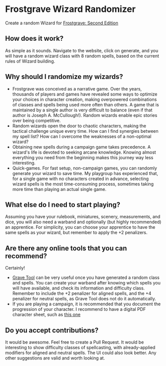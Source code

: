 # Frostgrave Wizard Randomizer
Create a random Wizard for [Frostgrave: Second Edition](https://www.josephamccullough.com/frostgrave/)

## How does it work?
As simple as it sounds. Navigate to the website, click on generate, and you will have a random wizard class with 8 random spells, based on the current rules of Wizard building.

## Why should I randomize my wizards?
* Frostgrave was conceived as a narrative game. Over the years, thousands of players and games have revealed some ways to optimize your choices in character creation, making overpowered combinations of classes and spells being used more often than others. A game that is maintained by a single author is very difficult to balance (even if that author is Joseph A. McCullough!). Random wizards enable epic stories over being competitive. 
* Random wizards open the door to chaotic characters, making the tactical challenge unique every time. How can I find synergies between my spell list? How can I overcome the weaknesses of a non-optimal wizard?
* Obtaining new spells during a campaign game takes precedence. A wizard's life is devoted to seeking arcane knowledge. Knowing almost everything you need from the beginning makes this journey way less interesting. 
* Quick-games. For fast setup, non-campaign games, you can randomly generate your wizard to save time. My playgroup has experienced that, for a single game with no characters created in advance, selecting wizard spells is the most time-consuming process, sometimes taking more time than playing an actual single game.

## What else do I need to start playing?
Assuming you have your rulebook, miniatures, scenery, measurements, and dice, you will also need a warband and optionally (but highly recommended) an apprentice. For simplicity, you can choose your apprentice to have the same spells as your wizard, but remember to apply the +2 penalizers. 

## Are there any online tools that you can recommend?
Certainly! 
* [Grave Tool](https://www.gravetool.com/) can be very useful once you have generated a random class and spells. You can create your warband after knowing which spells you will have available, and check its information and difficulty class. Remember to include the +2 penalizer for aligned spells, and the +4 penalizer for neutral spells, as Grave Tool does not do it automatically. 
* If you are playing a campaign, it is recommended that you document the progression of your character. I recommend to have a digital PDF character sheet, such as [this one](https://www.ospreypublishing.com/media/2urpdqrz/frostgrave-warband-sheet-v2.pdf)

## Do you accept contributions?
It would be awesome. Feel free to create a Pull Request. It would be interesting to show difficulty classes of spellcasting, with already-applied modifiers for aligned and neutral spells. The UI could also look better. Any other suggestions are valid and worth looking at. 
